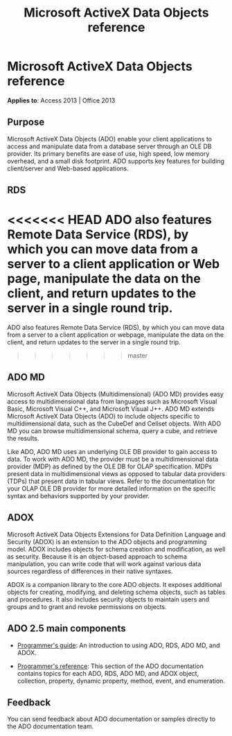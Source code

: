 ﻿---
title: Microsoft ActiveX Data Objects reference
TOCTitle: Microsoft ActiveX Data Objects Reference
ms:assetid: 235fc575-8a2e-913c-fa3d-bb86256733f9
ms:mtpsurl: https://msdn.microsoft.com/library/JJ249010(v=office.15)
ms:contentKeyID: 48543728
ms.date: 09/18/2015
mtps_version: v=office.15
---

# Microsoft ActiveX Data Objects reference

**Applies to**: Access 2013 | Office 2013

## Purpose

Microsoft ActiveX Data Objects (ADO) enable your client applications to access and manipulate data from a database server through an OLE DB provider. Its primary benefits are ease of use, high speed, low memory overhead, and a small disk footprint. ADO supports key features for building client/server and Web-based applications.

## RDS

<<<<<<< HEAD
ADO also features Remote Data Service (RDS), by which you can move data from a server to a client application or Web page, manipulate the data on the client, and return updates to the server in a single round trip.
=======
ADO also features Remote Data Service (RDS), by which you can move data from a server to a client application or webpage, manipulate the data on the client, and return updates to the server in a single round trip.
>>>>>>> master

## ADO MD

Microsoft ActiveX Data Objects (Multidimensional) (ADO MD) provides easy access to multidimensional data from languages such as Microsoft Visual Basic, Microsoft Visual C++, and Microsoft Visual J++. ADO MD extends Microsoft ActiveX Data Objects (ADO) to include objects specific to multidimensional data, such as the CubeDef and Cellset objects. With ADO MD you can browse multidimensional schema, query a cube, and retrieve the results.

Like ADO, ADO MD uses an underlying OLE DB provider to gain access to data. To work with ADO MD, the provider must be a multidimensional data provider (MDP) as defined by the OLE DB for OLAP specification. MDPs present data in multidimensional views as opposed to tabular data providers (TDPs) that present data in tabular views. Refer to the documentation for your OLAP OLE DB provider for more detailed information on the specific syntax and behaviors supported by your provider.

## ADOX

Microsoft ActiveX Data Objects Extensions for Data Definition Language and Security (ADOX) is an extension to the ADO objects and programming model. ADOX includes objects for schema creation and modification, as well as security. Because it is an object-based approach to schema manipulation, you can write code that will work against various data sources regardless of differences in their native syntaxes.

ADOX is a companion library to the core ADO objects. It exposes additional objects for creating, modifying, and deleting schema objects, such as tables and procedures. It also includes security objects to maintain users and groups and to grant and revoke permissions on objects.

## ADO 2.5 main components

- [Programmer's guide](ado-programmer-s-guide.md): An introduction to using ADO, RDS, ADO MD, and ADOX.

- [Programmer's reference](ado-programmer-s-reference-topics.md): This section of the ADO documentation contains topics for each ADO, RDS, ADO MD, and ADOX object, collection, property, dynamic property, method, event, and enumeration.

## Feedback

You can send feedback about ADO documentation or samples directly to the ADO documentation team.

